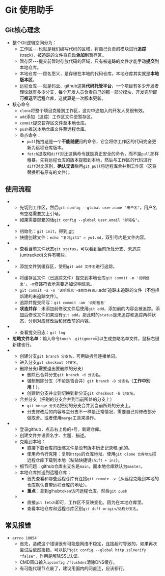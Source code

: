 # Git 使用助手

## Git核心理念

- 整个Git逻辑空间分为：
  - 工作区---也就是我们编写代码的区域，将自己负责的模块进行**追踪**(track)，被追踪的文件将自动**添加**到暂存区。
  - 暂存区---提交前暂时存放代码的区域，只有被追踪的文件才能手动**提交**到本地仓库。
  - 本地仓库---顾名思义，是存储在本地的代码仓库，本地仓库其实就是**本地版本区**。
  - 远程仓库---就是码云、github这类**代码托管平台**，一个项目有多少开发者理论就有多少分支，每个开发人员负责自己的那一部分模块，开发完毕即可**推送**至远程仓库，这就算是一次版本更新。
- 核心命令
  - `clone`将整个项目克隆到工作区，这对中途加入的开发人员很有效。
  - `add`添加（追踪）工作区文件至暂存区。
  - `commit`提交暂存区文件至本地仓库。
  - `push`推送本地仓库文件至远程仓库。
  - 重点命令：
    - `pull`拖拽这是一个**不能随便**用的命令，它会将你工作区的代码完全更新为远程仓库版本。
    - `fetch`提取和`diff`对比这俩命令就是真正安全的命令，而不是`pull`那样粗暴。先将远程仓库的版本提取到本地，然后与工作区的代码进行`diff`对比区别，**确认无误**后再`git pull`将远程库合并到工作区（这将替换所有原有的文件）。

## 使用流程

- [config]:配置
  - 先切到工作区，然后`git config --global user.name "用户名"`，用户名有空格需要加上引号。
  - 如果需要邮箱的话`git config --global user.email "邮箱名"`。
- [init]:初始化
  - 初始化：`git init`，得到[.git](隐藏文件夹，一半不需要写入什么)
  - 快捷创建文件：`echo "复习git1" > yu1.md`，双引号内是文件内容。
- [status]:状态/下一步
  - 查看当前文件状态`git status`，可以看到当前所处分支、未追踪(untracked)文件有哪些。
- [add]:添加/追踪
  - 添加文件到缓存区，使用`git add 文件名`进行追踪。
- [commit]:提交
  - 将缓存区文件（已追踪文件）提交到本地仓库`git commit -m '说明信息'`。`-m`修饰符表示需要追加说明信息。
  - `git commit -a -m '说明信息'`-a`修饰符表示`add`追踪未追踪的文件（不包括新建的未追踪文件）。
  - 追踪并提交简写：`git commit -am '说明信息'`
  - **状态并存**：未添加前修改文件后使用`git add`，添加前的内容会被追踪。添加后修改文件如果没有`git add`，那此时的`status`是未追踪和追踪两种状态，分别对应修改后和修改前的内容。
- [log]:日志
  - 查看提交日志：`git log`
- **忽略文件名单**：输入命令`touch .gitignore`可以生成忽略名单文件，鼠标右键新建也行。
- [branch]:分支
  - 创建分支`git branch 分支名`，可用破折号连接单词。
  - 进入分支`git checkout 分支名`。
  - 删除分支(需要退出要删除的分支)
    - 删除已合并分支`git branch -d 分支名`。
    - 强制删除分支（不论是否合并）`git branch -D 分支名`（**工作中别用！**）。
    - 创建新分支并立刻切换到新分支`git checkout -b 分支名`。
  - 合并分支（把别的分支合并到当前所处的分支上）
    - `git merge 分支名`把别的分支合并到当前所处的分支上。
    - 分支修改后的内容与主分支不一样是正常情况，需要自己对修改部分做取舍。或者使用`merge`工具来操作。
- [远程仓库]:github新建远程仓库
  - 登录github，点击右上角的`+`号，新建仓库。
  - 创建文件并设置名字、主题、描述。
  - 克隆到本地：
    - 直接下载仓库的压缩文件是没有版本历史记录和[.git](文件夹)的。
    - 使用命令行克隆：复制`https`的仓库地址。使用`git clone 仓库地址`把远程仓库下载到本地（粘贴快捷键`shift + ins`）。
  - 细节问题：github仓库主支名是`main`，而本地仓库默认为`master`。
  - 本地仓库推送到远程仓库：
    - 首先查看和哪些远程仓库有连接`git remote -v`（从远程克隆到本地的仓库默认自带远程仓库的地址）。
    - **重点**：拿到gihub`token`访问远程仓库。然后`git push`
  - [fetch和diff]:从远程库拉取分支到本地库
    - 直接`git fetch`即可，工作区不反映变化，因为在本地仓库里。
    - 查看本地仓库和远程仓库区别`git diff origin/远程分支名`。

## 常见报错

- `errno 10054`
  - 首先，造成这个错误很有可能是网络不稳定，连接超时导致的，如果再次尝试后依然报错，可以执行`git config --global http.sslVerify "false"`，作用是解除SSL认证。
  - CMD窗口输入`ipconfig /flushdns`清除DNS缓存。
  - 有可能代理节点废了，建议用国内的网直连，应该都行。